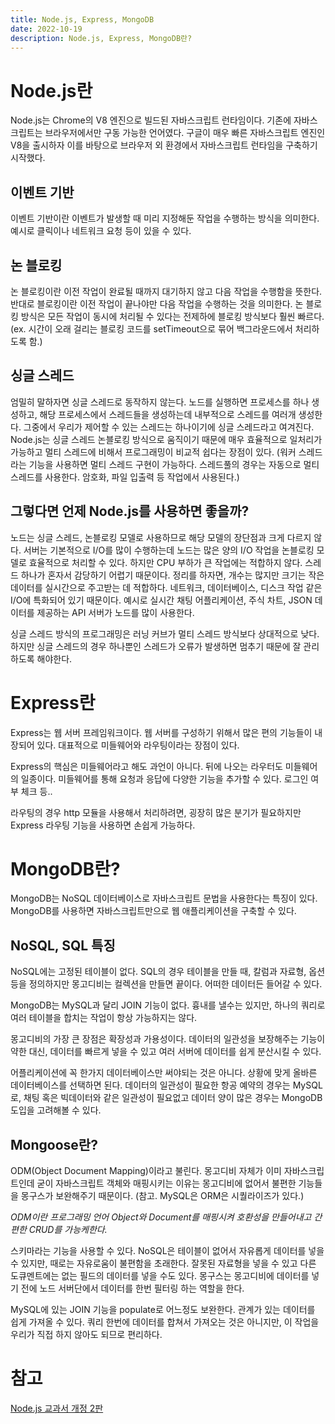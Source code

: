 ```yaml
---
title: Node.js, Express, MongoDB
date: 2022-10-19
description: Node.js, Express, MongoDB란?
---
```


# Node.js란

Node.js는 Chrome의 V8 엔진으로 빌드된 자바스크립트 런타임이다. 기존에 자바스크립트는 브라우저에서만 구동 가능한 언어였다. 구글이 매우 빠른 자바스크립트 엔진인 V8을 출시하자 이를 바탕으로 브라우저 외 환경에서 자바스크립트 런타임을 구축하기 시작했다.

## 이벤트 기반

이벤트 기반이란 이벤트가 발생할 때 미리 지정해둔 작업을 수행하는 방식을 의미한다. 예시로 클릭이나 네트워크 요청 등이 있을 수 있다.

## 논 블로킹

논 블로킹이란 이전 작업이 완료될 때까지 대기하지 않고 다음 작업을 수행함을 뜻한다. 반대로 블로킹이란 이전 작업이 끝나야만 다음 작업을 수행하는 것을 의미한다. 논 블로킹 방식은 모든 작업이 동시에 처리될 수 있다는 전제하에 블로킹 방식보다 훨씬 빠르다. (ex. 시간이 오래 걸리는 블로킹 코드를 setTimeout으로 묶어 백그라운드에서 처리하도록 함.)

## 싱글 스레드

엄밀히 말하자면 싱글 스레드로 동작하지 않는다. 노드를 실행하면 프로세스를 하나 생성하고, 해당 프로세스에서 스레드들을 생성하는데 내부적으로 스레드를 여러개 생성한다. 그중에서 우리가 제어할 수 있는 스레드는 하나이기에 싱글 스레드라고 여겨진다. Node.js는 싱글 스레드 논블로킹 방식으로 움직이기 때문에 매우 효율적으로 일처리가 가능하고 멀티 스레드에 비해서 프로그래밍이 비교적 쉽다는 장점이 있다. (워커 스레드라는 기능을 사용하면 멀티 스레드 구현이 가능하다. 스레드풀의 경우는 자동으로 멀티스레드를 사용한다. 암호화, 파일 입출력 등 작업에서 사용된다.)

## 그렇다면 언제 Node.js를 사용하면 좋을까?

노드는 싱글 스레드, 논블로킹 모델로 사용하므로 해당 모델의 장단점과 크게 다르지 않다.
서버는 기본적으로 I/O를 많이 수행하는데 노드는 많은 양의 I/O 작업을 논블로킹 모델로 효율적으로 처리할 수 있다. 하지만 CPU 부하가 큰 작업에는 적합하지 않다. 스레드 하나가 혼자서 감당하기 어렵기 때문이다. 정리를 하자면, 개수는 많지만 크기는 작은 데이터를 실시간으로 주고받는 데 적합하다. 네트워크, 데이터베이스, 디스크 작업 같은 I/O에 특화되어 있기 때문이다. 예시로 실시간 채팅 어플리케이션, 주식 차트, JSON 데이터를 제공하는 API 서버가 노드를 많이 사용한다.

싱글 스레드 방식의 프로그래밍은 러닝 커브가 멀티 스레드 방식보다 상대적으로 낮다. 하지만 싱글 스레드의 경우 하나뿐인 스레드가 오류가 발생하면 멈추기 때문에 잘 관리하도록 해야한다.

# Express란

Express는 웹 서버 프레임워크이다. 웹 서버를 구성하기 위해서 많은 편의 기능들이 내장되어 있다.
대표적으로 미들웨어와 라우팅이라는 장점이 있다.

Express의 핵심은 미들웨어라고 해도 과언이 아니다. 뒤에 나오는 라우터도 미들웨어의 일종이다. 미들웨어를 통해 요청과 응답에 다양한 기능을 추가할 수 있다. 로그인 여부 체크 등..

라우팅의 경우 http 모듈을 사용해서 처리하려면, 굉장히 많은 분기가 필요하지만 Express 라우팅 기능을 사용하면 손쉽게 가능하다.

# MongoDB란?

MongoDB는 NoSQL 데이터베이스로 자바스크립트 문법을 사용한다는 특징이 있다. MongoDB를 사용하면 자바스크립트만으로 웹 애플리케이션을 구축할 수 있다.

## NoSQL, SQL 특징

NoSQL에는 고정된 테이블이 없다. SQL의 경우 테이블을 만들 때, 칼럼과 자료형, 옵션 등을 정의하지만 몽고디비는 컬렉션을 만들면 끝이다. 어떠한 데이터든 들어갈 수 있다.

MongoDB는 MySQL과 달리 JOIN 기능이 없다. 흉내를 낼수는 있지만, 하나의 쿼리로 여러 테이블을 합치는 작업이 항상 가능하지는 않다.

몽고디비의 가장 큰 장점은 확장성과 가용성이다. 데이터의 일관성을 보장해주는 기능이 약한 대신, 데이터를 빠르게 넣을 수 있고 여러 서버에 데이터를 쉽게 분산시킬 수 있다.

어플리케이션에 꼭 한가지 데이터베이스만 써야되는 것은 아니다. 상황에 맞게 올바른 데이터베이스를 선택하면 된다. 데이터의 일관성이 필요한 항공 예약의 경우는 MySQL로, 채팅 혹은 빅데이터와 같은 일관성이 필요없고 데이터 양이 많은 경우는 MongoDB 도입을 고려해볼 수 있다.

## Mongoose란?

ODM(Object Document Mapping)이라고 불린다. 몽고디비 자체가 이미 자바스크립트인데 굳이 자바스크립트 객체와 매핑시키는 이유는 몽고디비에 없어서 불편한 기능들을 몽구스가 보완해주기 때문이다.
(참고. MySQL은 ORM은 시퀄라이즈가 있다.)

_ODM이란 프로그래밍 언어 Object와 Document를 매핑시켜 호환성을 만들어내고 간편한 CRUD를 가능케한다._

스키마라는 기능을 사용할 수 있다. NoSQL은 테이블이 없어서 자유롭게 데이터를 넣을 수 있지만, 때로는 자유로움이 불편함을 초래한다. 잘못된 자료형을 넣을 수 있고 다른 도큐멘트에는 없는 필드의 데이터를 넣을 수도 있다. 몽구스는 몽고디비에 데이터를 넣기 전에 노드 서버단에서 데이터를 한번 필터링 하는 역할을 한다.

MySQL에 있는 JOIN 기능을 populate로 어느정도 보완한다. 관계가 있는 데이터를 쉽게 가져올 수 있다. 쿼리 한번에 데이터를 합쳐서 가져오는 것은 아니지만, 이 작업을 우리가 직접 하지 않아도 되므로 편리하다.

# 참고

[Node.js 교과서 개정 2판](http://www.yes24.com/Product/Goods/91860680)
